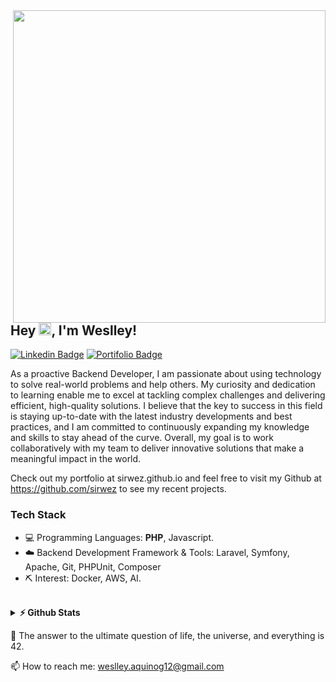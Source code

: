 <img align="right" src="https://i.imgur.com/JcA8xdl.png" width="500"/>

## Hey <img src="https://media.giphy.com/media/hvRJCLFzcasrR4ia7z/giphy.gif" height="20px">, I'm Weslley! 
[![Linkedin Badge](https://img.shields.io/badge/-LinkedIn-0e76a8?style=flat-square&logo=Linkedin&logoColor=white)](https://www.linkedin.com/in/sirwez/)
[![Portifolio Badge](https://img.shields.io/badge/-%F0%9F%92%BB%20Portifolio-blue)](https://sirwez.github.io/portfolio/)

As a proactive Backend Developer, I am passionate about using technology to solve real-world problems and help others. My curiosity and dedication to learning enable me to excel at tackling complex challenges and delivering efficient, high-quality solutions. I believe that the key to success in this field is staying up-to-date with the latest industry developments and best practices, and I am committed to continuously expanding my knowledge and skills to stay ahead of the curve. Overall, my goal is to work collaboratively with my team to deliver innovative solutions that make a meaningful impact in the world.

Check out my portfolio at sirwez.github.io and feel free to visit my Github at https://github.com/sirwez to see my recent projects.
### Tech Stack
 - 💻 Programming Languages: **PHP**, Javascript.
 - ☁️ Backend Development Framework & Tools: Laravel, Symfony, Apache, Git, PHPUnit, Composer
 - ⛏  Interest: Docker, AWS, AI.
 <br>
<details>	
  <summary><b>⚡ Github Stats</b></summary>

  <br />
  <img height="180em" src="https://github-readme-stats.vercel.app/api?username=sirwez&show_icons=true&hide_border=true&&count_private=true&include_all_commits=true" />
  <img height="180em" src="https://github-readme-stats.vercel.app/api/top-langs/?username=sirwez&exclude_repo=KNN-Image-Classification&show_icons=true&hide_border=true&layout=compact&langs_count=8"/>
</details>

💬 The answer to the ultimate question of life, the universe, and everything is 42.
<br>

📫 How to reach me: weslley.aquinog12@gmail.com

